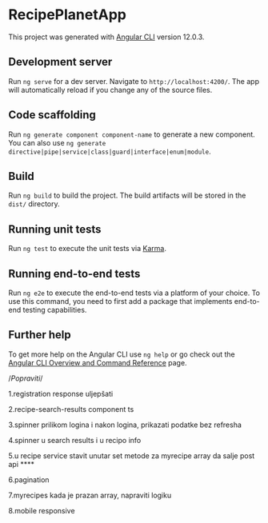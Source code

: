# RecipePlanetApp

This project was generated with [Angular CLI](https://github.com/angular/angular-cli) version 12.0.3.

## Development server

Run `ng serve` for a dev server. Navigate to `http://localhost:4200/`. The app will automatically reload if you change any of the source files.

## Code scaffolding

Run `ng generate component component-name` to generate a new component. You can also use `ng generate directive|pipe|service|class|guard|interface|enum|module`.

## Build

Run `ng build` to build the project. The build artifacts will be stored in the `dist/` directory.

## Running unit tests

Run `ng test` to execute the unit tests via [Karma](https://karma-runner.github.io).

## Running end-to-end tests

Run `ng e2e` to execute the end-to-end tests via a platform of your choice. To use this command, you need to first add a package that implements end-to-end testing capabilities.

## Further help

To get more help on the Angular CLI use `ng help` or go check out the [Angular CLI Overview and Command Reference](https://angular.io/cli) page.

/*Popraviti*/

1.registration response uljepšati 

2.recipe-search-results component ts

3.spinner prilikom logina i nakon logina, prikazati podatke bez refresha

4.spinner u search results i u recipo info

5.u recipe service stavit unutar set metode za myrecipe array da salje post api ****

6.pagination

7.myrecipes kada je prazan array, napraviti logiku

8.mobile responsive
